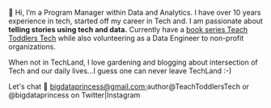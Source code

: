 👋 Hi, I’m a Program Manager within Data and Analytics. I have over 10 years experience in tech, started off my career in Tech and. I am passionate about <strong>telling stories using tech and data.</strong> Currently have a [book series Teach Toddlers Tech](https://www.amazon.com/s?k=iria+osara&i=stripbooks&crid=3TB9966C1K72M&sprefix=iria+osara%2Cstripbooks%2C492&ref=nb_sb_ss_c_2_10_ts-doa-p) while also volunteering as a Data Engineer to non-profit organizations. 

When not in TechLand, I love gardening and blogging about intersection of Tech and our daily lives...I guess one can never leave TechLand :-) 

Let's chat 📧 bigdataprincess@gmail.com;author@TeachToddlersTech or @bigdataprincess on Twitter|Instagram

<!---
bigdataprincess/bigdataprincess is a ✨ special ✨ repository because its `README.md` (this file) appears on your GitHub profile.
You can click the Preview link to take a look at your changes.
--->
